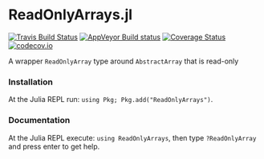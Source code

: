 ReadOnlyArrays.jl
=============

[![Travis Build Status](https://travis-ci.org/bkamins/ReadOnlyArrays.jl.svg?branch=master)](https://travis-ci.org/bkamins/ReadOnlyArrays.jl)
[![AppVeyor Build status](https://ci.appveyor.com/api/projects/status/phgcro59kntb2xtf/branch/master?svg=true)](https://ci.appveyor.com/project/bkamins/readonlyarrays-jl/branch/master)
[![Coverage Status](https://coveralls.io/repos/github/bkamins/ReadOnlyArrays.jl/badge.svg?branch=master)](https://coveralls.io/github/bkamins/ReadOnlyArrays.jl?branch=master)
[![codecov.io](http://codecov.io/github/bkamins/ReadOnlyArrays.jl/coverage.svg?branch=master)](http://codecov.io/github/bkamins/ReadOnlyArrays.jl?branch=master)

A wrapper `ReadOnlyArray` type around `AbstractArray` that is read-only

### Installation

At the Julia REPL run:
`using Pkg; Pkg.add("ReadOnlyArrays")`.

### Documentation

At the Julia REPL execute:
`using ReadOnlyArrays`,
then type `?ReadOnlyArray` and press enter to get help.
